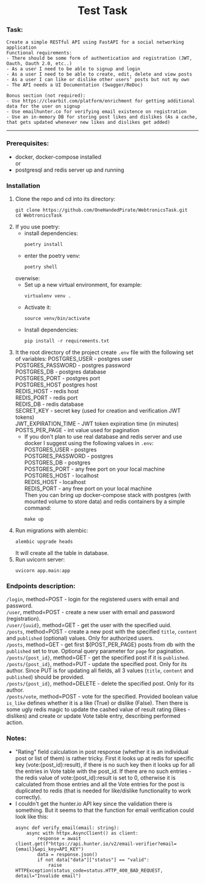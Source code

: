 <h1 align="center">Test Task</h1>

### Task:

	Create a simple RESTful API using FastAPI for a social networking application
    Functional requirements:
    - There should be some form of authentication and registration (JWT, Oauth, Oauth 2.0, etc..)
    - As a user I need to be able to signup and login
    - As a user I need to be able to create, edit, delete and view posts
    - As a user I can like or dislike other users’ posts but not my own 
    - The API needs a UI Documentation (Swagger/ReDoc)

    Bonus section (not required):
    - Use https://clearbit.com/platform/enrichment for getting additional data for the user on signup
    - Use emailhunter.co for verifying email existence on registration
    - Use an in-memory DB for storing post likes and dislikes (As a cache, that gets updated whenever new likes and dislikes get added) 

<hr>
    

### Prerequisites:
- docker, docker-compose installed<br> 
    or
- postgresql and redis server up and running

### Installation

1) Clone the repo and cd into its directory:
    ```
    git clone https://github.com/OneHandedPirate/WebtronicsTask.git
    cd WebtronicsTask
    ```
2) If you use poetry:
   + install dependencies:
     ```
     poetry install
     ```
   + enter the poetry venv:
     ```
     poetry shell
     ```
   overwise:
   + Set up a new virtual environment, for example:
     ```
     virtualenv venv .
     ```   
   + Activate it:
     ```
     source venv/bin/activate
     ```   
   + Install dependencies:
     ```
     pip install -r requirements.txt
     ``` 
3) It the root directory of the project create `.env` file with the following set of variables:
    POSTGRES_USER - postgres user<br>
    POSTGRES_PASSWORD - postgres password<br>
    POSTGRES_DB - postgres database<br>
    POSTGRES_PORT - postgres port<br>
    POSTGRES_HOST postgres host<br>
    REDIS_HOST - redis host<br>
    REDIS_PORT - redis port<br>
    REDIS_DB - redis database<br>
    SECRET_KEY - secret key (used for creation and verification JWT tokens)<br>
    JWT_EXPIRATION_TIME - JWT token expiration time (in minutes)<br>
    POSTS_PER_PAGE - int value used for pagination 
    * If you don't plan to use real database and redis server and use docker I suggest using the following values in `.env`:<br>
        POSTGRES_USER - postgres<br>
        POSTGRES_PASSWORD - postgres<br>
        POSTGRES_DB - postgres<br>
        POSTGRES_PORT - any free port on your local machine<br>
        POSTGRES_HOST - localhost<br>
        REDIS_HOST - localhost<br>
        REDIS_PORT - any free port on your local machine<br>
        Then you can bring up docker-compose stack with postgres (with mounted volume to store data) and redis containers by a simple command:
        ```
        make up
        ```
4) Run migrations with alembic:
   ```
   alembic upgrade heads
   ```
   It will create all the table in database.
5) Run uvicorn server:
   ```
   uvicorn app.main:app
   ```

### Endpoints description:
`/login`, method=POST - login for the registered users with email and password.<br>
`/user`, method=POST - create a new user with email and password (registration).<br>
`/user/{uuid}`, method=GET - get the user with the specified uuid.<br>
`/posts`, method=POST - create a new post with the specified `title`, `content` and `published` (optional) values. Only for authorized users.<br>
`/posts`, method=GET - get first ${POST_PER_PAGE} posts from db with the `published` set to true. Optional query parameter for `page` for pagination.<br>
`/posts/{post_id}`, method=GET - get the specified post if it is `published`.<br>
`/posts/{post_id}`, method=PUT - update the specified post. Only for its author. Since PUT is for updating all fields, all 3 values (`title`, `content` and `published`) should be provided.<br>
`/posts/{post_id}`, method=DELETE - delete the specified post. Only for its author.<br>
`/posts/vote`, method=POST - vote for the specified. Provided boolean value `is_like` defines whether it is a like (True) or dislike (False). Then there is some ugly redis magic to update the cashed value of result rating (likes - dislikes) and create or update Vote table entry, describing performed action. 

### Notes:
* "Rating" field calculation in post response (whether it is an individual post or list of them) is rather tricky. First it looks up at redis for specific key (vote:{post_id}:result), if there is no such key then it looks up for all the entries in Vote table with the post_id. If there are no such entries - the redis value of vote:{post_id}:result is set to 0, otherwise it is calculated from those entries and all the Vote entries for the post is duplicated to redis (that is needed for like/dislike functionality to work correctly).
* I couldn't get the hunter.io API key since the validation there is something. But it seems to that the function for email verification could look like this:
    ```
    async def verify_email(email: string):
        async with httpx.AsyncClient() as client:
            response = await client.get(f"https://api.hunter.io/v2/email-verifier?email={email}&api_key=API_KEY")
            data = response.json()
            if not data["data"]["status"] == "valid":
                raise HTTPException(status_code=status.HTTP_400_BAD_REQUEST, detail="Invalide email")
    ``` 
